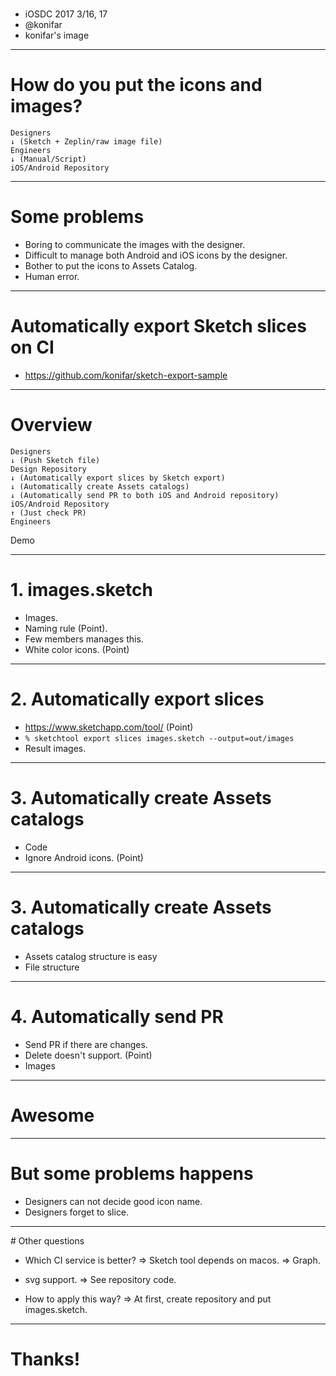 #
- iOSDC 2017 3/16, 17
- @konifar
- konifar's image

---
# How do you put the icons and images?
```
Designers
↓ (Sketch + Zeplin/raw image file)
Engineers
↓ (Manual/Script)
iOS/Android Repository
```

---
# Some problems
- Boring to communicate the images with the designer.
- Difficult to manage both Android and iOS icons by the designer.
- Bother to put the icons to Assets Catalog.
- Human error.

---
# Automatically export Sketch slices on CI
- https://github.com/konifar/sketch-export-sample

---
# Overview
```
Designers
↓ (Push Sketch file)
Design Repository
↓ (Automatically export slices by Sketch export)
↓ (Automatically create Assets catalogs)
↓ (Automatically send PR to both iOS and Android repository)
iOS/Android Repository
↑ (Just check PR)
Engineers
```

Demo

---
# 1. images.sketch
- Images.
- Naming rule (Point).
- Few members manages this.
- White color icons. (Point)

---
# 2. Automatically export slices
- https://www.sketchapp.com/tool/ (Point)
- `% sketchtool export slices images.sketch --output=out/images`
- Result images.

---
# 3. Automatically create Assets catalogs
- Code
- Ignore Android icons. (Point)

---
# 3. Automatically create Assets catalogs
- Assets catalog structure is easy
- File structure

---
# 4. Automatically send PR
- Send PR if there are changes.
- Delete doesn't support. (Point)
- Images

---
# Awesome

---
# But some problems happens
- Designers can not decide good icon name.
- Designers forget to slice.

---
# Other questions
- Which CI service is better?
=> Sketch tool depends on macos.
=> Graph.

- svg support.
=> See repository code.

- How to apply this way?
=> At first, create repository and put images.sketch.

---
# Thanks!
